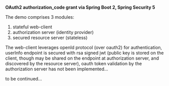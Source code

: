 **OAuth2 authorization_code grant via Spring Boot 2, Spring Security 5**

The demo comprises 3 modules:
1. stateful web-client 
2. authorization server (identity provider)
3. secured resource server (stateless)

The web-client leverages openId protocol (over oauth2) for authentication,
userInfo endpoint is secured with rsa signed jwt (public key is stored on the client, 
though may be shared on the endpoint at authorization server, 
and discovered by the resource server), oauth token validation by the authorization server 
has not been implemented...

to be continued...  
